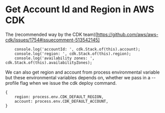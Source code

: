 # Get Account Id and Region in AWS CDK

The (recommended way by the CDK team)[https://github.com/aws/aws-cdk/issues/1754#issuecomment-513542145]

```
    console.log('accountId: ', cdk.Stack.of(this).account);
    console.log('region: ', cdk.Stack.of(this).region);
    console.log('availability zones: ', cdk.Stack.of(this).availabilityZones);
```

We can also get region and account from process environmental variable but these environmental variables depends on, whether we pass in a --profile flag when we issue the cdk deploy command.

```
{
    region: process.env.CDK_DEFAULT_REGION,
    account: process.env.CDK_DEFAULT_ACCOUNT,
}
```
